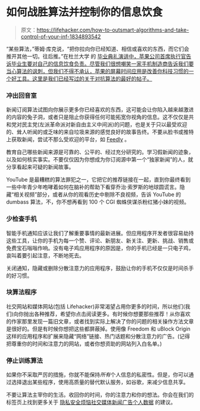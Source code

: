 # 如何战胜算法并控制你的信息饮食

> 原文：<https://lifehacker.com/how-to-outsmart-algorithms-and-take-control-of-your-inf-1834893542>

“某些算法，”蒂姆·库克说，“把你拉向你已经知道、相信或喜欢的东西，而它们会推开其他一切。往后推。”在杜兰大学 的 [毕业典礼演讲中，苹果公司首席执行官告诉毕业生要对自己的信息饮食负责。尽管我们很想嘲笑一家手机制造商告诉我们要当心算法的讽刺，但我们不得不承认，苹果的屏幕时间应用是改善你科技习惯的一个好工具。这里是我们已经写过的关于对抗算法的最好的帖子。](https://www.businessinsider.com/tim-cook-commencement-speech-tulane-urges-grads-to-push-back-2019-5?r=US&IR=T) 



### 冲出回音室

新闻订阅算法试图向你展示更多你已经喜欢的东西，这可能会让你陷入越来越激进的内容的兔子洞，或者只是阻止你获得任何可能拓宽你视角的信息。这不仅仅是共和党对民主党(左派革命派对新自由主义中间派)的问题，也是关于只以最受欢迎的、耸人听闻的或乏味的来自垃圾来源的感觉良好的故事告终。不要从脸书或推特上获取新闻，尝试不那么受欢迎的平台，如 [Feedly](https://feedly.com/) 。

教育自己哪些新闻来源是可靠的、公平的、经过充分研究的。学习假新闻的迹象，以及如何核实事实。不要仅仅因为你想成为你订阅源中第一个“独家新闻”的人，就分享看起来可疑的新闻故事。

YouTube 是最糟糕的算法罪犯之一，它把它的推荐链接在一起，直到你最终看到一些中年青少年咆哮着如何在脑补的帮助下看穿乔治·索罗斯的地球圆谎言。隐藏“相关视频”部分，或者从你的观看历史中剔除不良视频，告诉 YouTube 的 dumbass 算法，不，你不想再看到 100 个 CGI 蜘蛛侠谋杀粉红猪小妹的视频。

### 少检查手机

智能手机通知应该让我们了解重要事情的最新进展。但应用程序开发者很容易劫持这些工具，让你的手机为每一个赞、评论、新朋友、新关注、更新、挑战、销售或免费宝石嗡嗡作响。没有电子鸡应用程序的原因是，你的手机已经是一只电子鸡，哀叫着要引起注意，不断地死去。

关闭通知，隐藏或删除分散注意力的应用程序，鼓励让你的手机不仅仅是时间杀手的好习惯。

### 块算法程序

社交网站和媒体网站(包括 Lifehacker)非常渴望占用你更多的时间，所以他们(我们)向你抛出各种推荐，希望你点击阅读更多。有时候你想要那些推荐！从你喜欢的作家那里发现一篇旧文章，或者找到实际上解决了你的问题的相关操作方法文章是很好的。但是有时候你想把这些都屏蔽掉。使用像 Freedom 和 uBlock Origin 这样的应用程序和扩展来隐藏“网络”链接、热门话题和分散注意力的广告。(记得把尊重你的时间和注意力的网站，或者你想资助的网站列入白名单。)

### 停止训练算法

如果你不采取严厉的措施，你就不能保持*所有*个人信息的私密性。但是，你可以通过选择退出某些程序，使用高质量的替代默认服务，如谷歌，来减少信息共享。

不要让算法主宰你的生活。收回你的时间，你的注意力和你的想法。你会在我们的标签页上找到更多关于 [隐私](https://lifehacker.com/tag/privacy)[安全](https://lifehacker.com/tag/security)[烦恼](https://lifehacker.com/tag/annoyances)[社交媒体](https://lifehacker.com/tag/social-media)[新闻](https://lifehacker.com/tag/news)[广告](https://lifehacker.com/tag/advertising)[个人数据](https://lifehacker.com/tag/personal-data) 的建议。